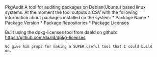 PkgAudit
    A tool for auditing packages on Debian(Ubuntu) based linux systems. At the 
    moment the tool outputs a CSV with the following information about packages
    installed on the system: 
    * Package Name
    * Package Version
    * Package Repositories
    * Package Licenses
    
Built using the dpkg-licenses tool from daald on github: 
    https://github.com/daald/dpkg-licenses
    
    Go give him props for making a SUPER useful tool that I could build on. 